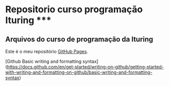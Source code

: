 # Repositorio curso programação Ituring ***
## Arquivos do curso de programação da Ituring

Este é o meu repositório [GitHub Pages](https://github.com/flima622003622003/aulas_curso).

[Github Basic writing and formatting syntax] (https://docs.github.com/en/get-started/writing-on-github/getting-started-with-writing-and-formatting-on-github/basic-writing-and-formatting-syntax)

